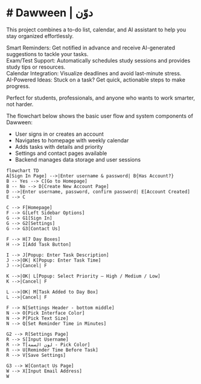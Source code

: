 # # Dawween | دوّن

This project combines a to-do list, calendar, and AI assistant to help you stay organized effortlessly.

Smart Reminders: Get notified in advance and receive AI-generated suggestions to tackle your tasks.  
Exam/Test Support: Automatically schedules study sessions and provides study tips or resources.  
Calendar Integration: Visualize deadlines and avoid last-minute stress.  
AI-Powered Ideas: Stuck on a task? Get quick, actionable steps to make progress.  


Perfect for students, professionals, and anyone who wants to work smarter, not harder.

The flowchart below shows the basic user flow and system components of Dawween:
- User signs in or creates an account
- Navigates to homepage with weekly calendar
- Adds tasks with details and priority
- Settings and contact pages available
- Backend manages data storage and user sessions


```mermaid
flowchart TD
A[Sign In Page] -->|Enter username & password| B{Has Account?}
B -- Yes --> C[Go to Homepage]
B -- No --> D[Create New Account Page]
D -->|Enter username, password, confirm password| E[Account Created]
E --> C

C --> F[Homepage]
F --> G[Left Sidebar Options]
G --> G1[Sign In]
G --> G2[Settings]
G --> G3[Contact Us]

F --> H[7 Day Boxes]
H --> I[Add Task Button]

I --> J[Popup: Enter Task Description]
J -->|OK| K[Popup: Enter Task Time]
J -->|Cancel| F

K -->|OK| L[Popup: Select Priority – High / Medium / Low]
K -->|Cancel| F

L -->|OK| M[Task Added to Day Box]
L -->|Cancel| F

F --> N[Settings Header - bottom middle]
N --> O[Pick Interface Color]
N --> P[Pick Text Size]
N --> Q[Set Reminder Time in Minutes]

G2 --> R[Settings Page]
R --> S[Input Username]
R --> T[لون السمة - Pick Color]
R --> U[Reminder Time Before Task]
R --> V[Save Settings]

G3 --> W[Contact Us Page]
W --> X[Input Email Address]
W


```
